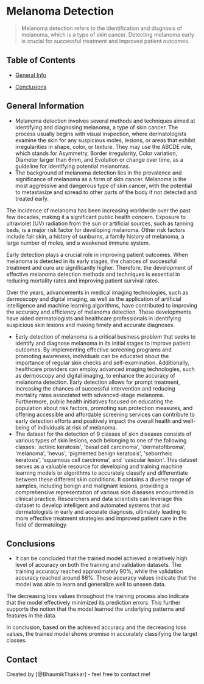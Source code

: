 # Melanoma Detection
> Melanoma detection refers to the identification and diagnosis of melanoma, which is a type of skin cancer. Detecting melanoma early is crucial for successful treatment and improved patient outcomes.


## Table of Contents
* [General Info](#general-information)
<!-- * [Technologies Used](#technologies-used) -->
* [Conclusions](#conclusions)
<!-- * [Acknowledgements](#acknowledgements) -->

<!-- You can include any other section that is pertinent to your problem -->

## General Information
- Melanoma detection involves several methods and techniques aimed at identifying and diagnosing melanoma, a type of skin cancer. The process usually begins with visual inspection, where dermatologists examine the skin for any suspicious moles, lesions, or areas that exhibit irregularities in shape, color, or texture. They may use the ABCDE rule, which stands for Asymmetry, Border irregularity, Color variation, Diameter larger than 6mm, and Evolution or change over time, as a guideline for identifying potential melanomas.
- The background of melanoma detection lies in the prevalence and significance of melanoma as a form of skin cancer. Melanoma is the most aggressive and dangerous type of skin cancer, with the potential to metastasize and spread to other parts of the body if not detected and treated early.

The incidence of melanoma has been increasing worldwide over the past few decades, making it a significant public health concern. Exposure to ultraviolet (UV) radiation from the sun or artificial sources, such as tanning beds, is a major risk factor for developing melanoma. Other risk factors include fair skin, a history of sunburns, a family history of melanoma, a large number of moles, and a weakened immune system.

Early detection plays a crucial role in improving patient outcomes. When melanoma is detected in its early stages, the chances of successful treatment and cure are significantly higher. Therefore, the development of effective melanoma detection methods and techniques is essential in reducing mortality rates and improving patient survival rates.

Over the years, advancements in medical imaging technologies, such as dermoscopy and digital imaging, as well as the application of artificial intelligence and machine learning algorithms, have contributed to improving the accuracy and efficiency of melanoma detection. These developments have aided dermatologists and healthcare professionals in identifying suspicious skin lesions and making timely and accurate diagnoses.
- Early detection of melanoma is a critical business problem that seeks to identify and diagnose melanoma in its initial stages to improve patient outcomes. By implementing effective screening programs and promoting awareness, individuals can be educated about the importance of regular skin checks and self-examination. Additionally, healthcare providers can employ advanced imaging technologies, such as dermoscopy and digital imaging, to enhance the accuracy of melanoma detection. Early detection allows for prompt treatment, increasing the chances of successful intervention and reducing mortality rates associated with advanced-stage melanoma. Furthermore, public health initiatives focused on educating the population about risk factors, promoting sun protection measures, and offering accessible and affordable screening services can contribute to early detection efforts and positively impact the overall health and well-being of individuals at risk of melanoma.
- The dataset for the detection of 9 classes of skin diseases consists of various types of skin lesions, each belonging to one of the following classes: 'actinic keratosis', 'basal cell carcinoma', 'dermatofibroma', 'melanoma', 'nevus', 'pigmented benign keratosis', 'seborrheic keratosis', 'squamous cell carcinoma', and 'vascular lesion'. This dataset serves as a valuable resource for developing and training machine learning models or algorithms to accurately classify and differentiate between these different skin conditions. It contains a diverse range of samples, including benign and malignant lesions, providing a comprehensive representation of various skin diseases encountered in clinical practice. Researchers and data scientists can leverage this dataset to develop intelligent and automated systems that aid dermatologists in early and accurate diagnosis, ultimately leading to more effective treatment strategies and improved patient care in the field of dermatology.

<!-- You don't have to answer all the questions - just the ones relevant to your project. -->

## Conclusions
- It can be concluded that the trained model achieved a relatively high level of accuracy on both the training and validation datasets. The training accuracy reached approximately 90%, while the validation accuracy reached around 86%. These accuracy values indicate that the model was able to learn and generalize well to unseen data.

The decreasing loss values throughout the training process also indicate that the model effectively minimized its prediction errors. This further supports the notion that the model learned the underlying patterns and features in the data.

In conclusion, based on the achieved accuracy and the decreasing loss values, the trained model shows promise in accurately classifying the target classes.

<!-- You don't have to answer all the questions - just the ones relevant to your project. -->


<!-- ## Technologies Used
- library - version 1.0
- library - version 2.0
- library - version 3.0 -->

<!-- As the libraries versions keep on changing, it is recommended to mention the version of library used in this project -->

<!-- ## Acknowledgements
Give credit here.
- This project was inspired by...
- References if any...
- This project was based on [this tutorial](https://www.example.com). -->


## Contact
Created by [@BhaumikThakkar] - feel free to contact me!


<!-- Optional -->
<!-- ## License -->
<!-- This project is open source and available under the [... License](). -->

<!-- You don't have to include all sections - just the one's relevant to your project -->
